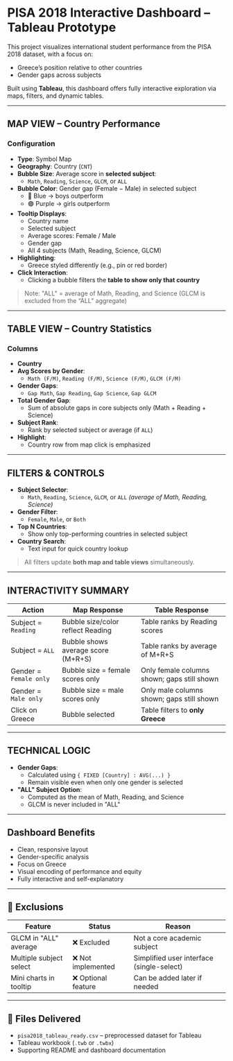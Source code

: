 # PISA 2018 Interactive Dashboard – Tableau Prototype

This project visualizes international student performance from the PISA 2018 dataset, with a focus on:
- Greece’s position relative to other countries
- Gender gaps across subjects

Built using **Tableau**, this dashboard offers fully interactive exploration via maps, filters, and dynamic tables.

---

## MAP VIEW – Country Performance

### Configuration
- **Type**: Symbol Map
- **Geography**: Country (`CNT`)
- **Bubble Size**: Average score in **selected subject**:
  - `Math`, `Reading`, `Science`, `GLCM`, or `ALL`
- **Bubble Color**: Gender gap (Female − Male) in selected subject
  - 🔵 Blue → boys outperform
  - 🟣 Purple → girls outperform
- **Tooltip Displays**:
  - Country name
  - Selected subject
  - Average scores: Female / Male
  - Gender gap
  - All 4 subjects (Math, Reading, Science, GLCM)
- **Highlighting**:
  - Greece styled differently (e.g., pin or red border)
- **Click Interaction**:
  - Clicking a bubble filters the **table to show only that country**

> Note: "ALL" = average of Math, Reading, and Science (GLCM is excluded from the “ALL” aggregate)

---

## TABLE VIEW – Country Statistics

### Columns
- **Country**
- **Avg Scores by Gender**:
  - `Math (F/M)`, `Reading (F/M)`, `Science (F/M)`, `GLCM (F/M)`
- **Gender Gaps**:
  - `Gap Math`, `Gap Reading`, `Gap Science`, `Gap GLCM`
- **Total Gender Gap**:
  - Sum of absolute gaps in core subjects only (Math + Reading + Science)
- **Subject Rank**:
  - Rank by selected subject or average (if `ALL`)
- **Highlight**:
  - Country row from map click is emphasized

---

## FILTERS & CONTROLS

- **Subject Selector**:
  - `Math`, `Reading`, `Science`, `GLCM`, or `ALL` *(average of Math, Reading, Science)*
- **Gender Filter**:
  - `Female`, `Male`, or `Both`
- **Top N Countries**:
  - Show only top-performing countries in selected subject
- **Country Search**:
  - Text input for quick country lookup

> All filters update **both map and table views** simultaneously.

---

## INTERACTIVITY SUMMARY

| Action                    | Map Response                         | Table Response                                |
|---------------------------|--------------------------------------|-----------------------------------------------|
| Subject = `Reading`       | Bubble size/color reflect Reading    | Table ranks by Reading scores                 |
| Subject = `ALL`           | Bubble shows average score (M+R+S)   | Table ranks by average of M+R+S               |
| Gender = `Female only`    | Bubble size = female scores only     | Only female columns shown; gaps still shown   |
| Gender = `Male only`      | Bubble size = male scores only       | Only male columns shown; gaps still shown     |
| Click on Greece           | Bubble selected                      | Table filters to **only Greece**              |

---

##  TECHNICAL LOGIC

- **Gender Gaps**:
  - Calculated using `{ FIXED [Country] : AVG(...) }`
  - Remain visible even when only one gender is selected
- **"ALL" Subject Option**:
  - Computed as the mean of Math, Reading, and Science
  - GLCM is never included in "ALL"

---

## Dashboard Benefits

- Clean, responsive layout
- Gender-specific analysis
- Focus on Greece
- Visual encoding of performance and equity
- Fully interactive and self-explanatory

---

## 🚫 Exclusions

| Feature                | Status               | Reason                                     |
|------------------------|----------------------|--------------------------------------------|
| GLCM in "ALL" average  | ❌ Excluded           | Not a core academic subject                |
| Multiple subject select| ❌ Not implemented    | Simplified user interface (single-select)  |
| Mini charts in tooltip | ❌ Optional feature   | Can be added later if needed               |

---

## 📁 Files Delivered

- `pisa2018_tableau_ready.csv` – preprocessed dataset for Tableau
- Tableau workbook (`.twb` or `.twbx`)
- Supporting README and dashboard documentation
